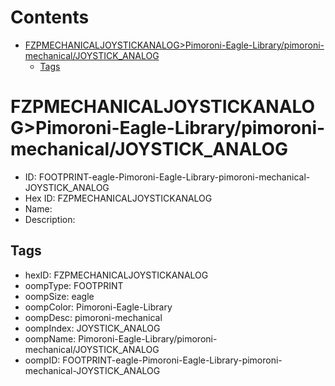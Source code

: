 



Contents
========

* [FZPMECHANICALJOYSTICKANALOG>Pimoroni-Eagle-Library/pimoroni-mechanical/JOYSTICK_ANALOG](#fzpmechanicaljoystickanalogpimoroni-eagle-librarypimoroni-mechanicaljoystick_analog)
	* [Tags](#tags)

# FZPMECHANICALJOYSTICKANALOG>Pimoroni-Eagle-Library/pimoroni-mechanical/JOYSTICK_ANALOG

- ID: FOOTPRINT-eagle-Pimoroni-Eagle-Library-pimoroni-mechanical-JOYSTICK_ANALOG
- Hex ID: FZPMECHANICALJOYSTICKANALOG
- Name: 
- Description: 

## Tags

- hexID: FZPMECHANICALJOYSTICKANALOG
- oompType: FOOTPRINT
- oompSize: eagle
- oompColor: Pimoroni-Eagle-Library
- oompDesc: pimoroni-mechanical
- oompIndex: JOYSTICK_ANALOG
- oompName: Pimoroni-Eagle-Library/pimoroni-mechanical/JOYSTICK_ANALOG
- oompID: FOOTPRINT-eagle-Pimoroni-Eagle-Library-pimoroni-mechanical-JOYSTICK_ANALOG
